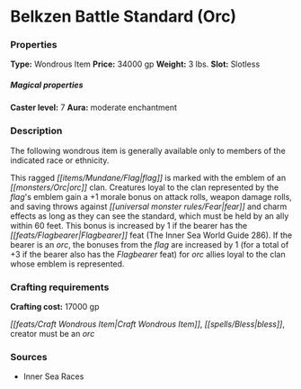 ﻿---
Title: "Belkzen Battle Standard (Orc)"
Type: "Wondrous Item"
Price: "34000 gp"
Weight: "3 lbs."
Slot: "Slotless"
Caster level: "7"
Aura: "moderate enchantment"
Description: |
  "The following wondrous item is generally available only to members of the indicated race or ethnicity.
  This ragged flag is marked with the emblem of an orc clan. Creatures loyal to the clan represented by the flag's emblem gain a +1 morale bonus on attack rolls, weapon damage rolls, and saving throws against fear and charm effects as long as they can see the standard, which must be held by an ally within 60 feet. This bonus is increased by 1 if the bearer has the Flagbearer feat (_The Inner Sea World Guide_ 286). If the bearer is an orc, the bonuses from the flag are increased by 1 (for a total of +3 if the bearer also has the Flagbearer feat) for orc allies loyal to the clan whose emblem is represented."
Crafting cost: "17000 gp"
Sources: "['Inner Sea Races']"
---

# Belkzen Battle Standard (Orc)

### Properties

**Type:** Wondrous Item **Price:** 34000 gp **Weight:** 3 lbs. **Slot:** Slotless

##### Magical properties

**Caster level:** 7 **Aura:** moderate enchantment

### Description

The following wondrous item is generally available only to members of the indicated race or ethnicity.

This ragged _[[items/Mundane/Flag|flag]]_ is marked with the emblem of an _[[monsters/Orc|orc]]_ clan. Creatures loyal to the clan represented by the _flag_'s emblem gain a +1 morale bonus on attack rolls, weapon damage rolls, and saving throws against _[[universal monster rules/Fear|fear]]_ and charm effects as long as they can see the standard, which must be held by an ally within 60 feet. This bonus is increased by 1 if the bearer has the _[[feats/Flagbearer|Flagbearer]]_ feat (The Inner Sea World Guide 286). If the bearer is an _orc_, the bonuses from the _flag_ are increased by 1 (for a total of +3 if the bearer also has the _Flagbearer_ feat) for _orc_ allies loyal to the clan whose emblem is represented.

### Crafting requirements

**Crafting cost:** 17000 gp

_[[feats/Craft Wondrous Item|Craft Wondrous Item]]_, _[[spells/Bless|bless]]_, creator must be an _orc_

### Sources

* Inner Sea Races